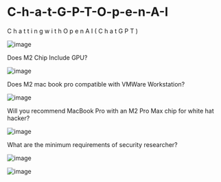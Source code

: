 # C-h-a-t-G-P-T-O-p-e-n-A-I
C h a t t i n g w i t h O p e n A I ( C h a t G P T ) 

![image](https://user-images.githubusercontent.com/58542375/206122990-01ab3437-76ea-42f9-ba89-442fa00e7fb8.png)

Does M2 Chip Include GPU?

![image](https://user-images.githubusercontent.com/58542375/208569299-e024f925-a4e6-4e36-9129-fb5e92301b81.png)

Does M2 mac book pro compatible with VMWare Workstation?

![image](https://user-images.githubusercontent.com/58542375/208571776-8fc4a403-c104-485d-a91c-68e63bad6608.png)

Will you recommend MacBook Pro with an M2 Pro Max chip for white hat hacker?

![image](https://user-images.githubusercontent.com/58542375/208572432-4d703531-2087-4299-866f-445d03af9e78.png)

What are the minimum requirements of security researcher?

![image](https://user-images.githubusercontent.com/58542375/208575565-bf3c6ce4-163b-4a97-b6c4-1117ea0a7c50.png)

![image](https://user-images.githubusercontent.com/58542375/208575693-33a0a047-a0f7-4a26-9eb3-93cb5fb7e3c9.png)
